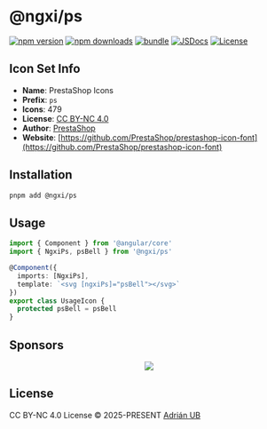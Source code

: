 # @ngxi/ps

[![npm version][npm-version-src]][npm-version-href]
[![npm downloads][npm-downloads-src]][npm-downloads-href]
[![bundle][bundle-src]][bundle-href]
[![JSDocs][jsdocs-src]][jsdocs-href]
[![License][license-src]][license-href]

## Icon Set Info

- **Name**: PrestaShop Icons
- **Prefix**: `ps`
- **Icons**: 479
- **License**: [CC BY-NC 4.0](https://creativecommons.org/licenses/by-nc/4.0/)
- **Author**: [PrestaShop](https://github.com/PrestaShop/prestashop-icon-font)
- **Website**: [https://github.com/PrestaShop/prestashop-icon-font](https://github.com/PrestaShop/prestashop-icon-font)

## Installation

```sh
pnpm add @ngxi/ps
```

## Usage

```ts
import { Component } from '@angular/core'
import { NgxiPs, psBell } from '@ngxi/ps'

@Component({
  imports: [NgxiPs],
  template: `<svg [ngxiPs]="psBell"></svg>`
})
export class UsageIcon {
  protected psBell = psBell
}
```

## Sponsors

<p align="center">
  <a href="https://cdn.jsdelivr.net/gh/adrian-ub/static/sponsors.svg">
    <img src='https://cdn.jsdelivr.net/gh/adrian-ub/static/sponsors.svg'/>
  </a>
</p>

## License

CC BY-NC 4.0 License © 2025-PRESENT [Adrián UB](https://github.com/adrian-ub)

<!-- Badges -->

[npm-version-src]: https://img.shields.io/npm/v/@ngxi/ps?style=flat&colorA=080f12&colorB=1fa669
[npm-version-href]: https://npmjs.com/package/@ngxi/ps
[npm-downloads-src]: https://img.shields.io/npm/dm/@ngxi/ps?style=flat&colorA=080f12&colorB=1fa669
[npm-downloads-href]: https://npmjs.com/package/@ngxi/ps
[bundle-src]: https://img.shields.io/bundlephobia/minzip/@ngxi/ps?style=flat&colorA=080f12&colorB=1fa669&label=minzip
[bundle-href]: https://bundlephobia.com/result?p=@ngxi/ps
[license-src]: https://img.shields.io/npm/l/@ngxi/ps?style=flat&colorA=080f12&colorB=1fa669
[license-href]: https://github.com/adrian-ub/ngxi/blob/main/LICENSE
[jsdocs-src]: https://img.shields.io/badge/jsdocs-reference-080f12?style=flat&colorA=080f12&colorB=1fa669
[jsdocs-href]: https://www.jsdocs.io/package/@ngxi/ps
